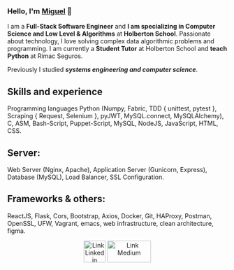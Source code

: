 ### Hello, I'm **[Miguel](https://www.linkedin.com/in/miguel-enrique-grillo-orellana)** 👋

I am a **Full-Stack Software Engineer** and **I am specializing in Computer Science and Low Level & Algorithms** at **Holberton School**. Passionate about technology, I love solving complex data algorithmic problems and programming. I am currently a **Student Tutor** at Holberton School and **teach Python** at Rimac Seguros.

Previously I studied ***systems engineering and computer science***.

## Skills and experience
Programming languages
Python (Numpy, Fabric, TDD { unittest, pytest }, Scraping { Request, Selenium }, pyJWT, MySQL.connect, MySQLAlchemy), C, ASM, Bash-Script, Puppet-Script, MySQL, NodeJS, JavaScript, HTML, CSS.

## Server:
Web Server (Nginx, Apache), Application Server (Gunicorn, Express), Database (MySQL), Load Balancer, SSL Configuration. 

## Frameworks & others:
ReactJS, Flask, Cors, Bootstrap, Axios, Docker, Git, HAProxy, Postman, OpenSSL, UFW, Vagrant, emacs, web infrastructure, clean architecture, figma.

<div align="center">
<a href="https://www.linkedin.com/in/miguel-enrique-grillo-orellana/"><img src="https://cdn-icons-png.flaticon.com/512/174/174857.png" alt="Link Linkedin" width="50px" height= "50px"></a>
<a href="https://medium.com/@Miguel_Grillo"><img src="https://miro.medium.com/max/1200/0*jTIO9a1_5T3mv-pR.png" alt="Link Medium" width="100px" height= "50px"></a>
</div>
